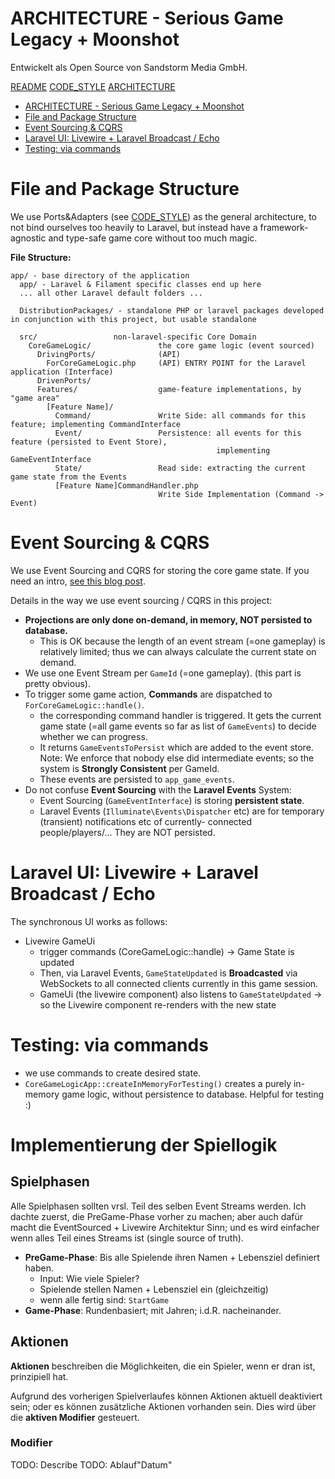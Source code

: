 # ARCHITECTURE - Serious Game Legacy + Moonshot

Entwickelt als Open Source von Sandstorm Media GmbH.

[README](README.md) [CODE_STYLE](CODE_STYLE.md) [ARCHITECTURE](ARCHITECTURE.md)

<!-- TOC -->
* [ARCHITECTURE - Serious Game Legacy + Moonshot](#architecture---serious-game-legacy--moonshot)
* [File and Package Structure](#file-and-package-structure)
* [Event Sourcing & CQRS](#event-sourcing--cqrs)
* [Laravel UI: Livewire + Laravel Broadcast / Echo](#laravel-ui-livewire--laravel-broadcast--echo)
* [Testing: via commands](#testing-via-commands)
<!-- TOC -->

# File and Package Structure

We use Ports&Adapters (see [CODE_STYLE](CODE_STYLE.md)) as the general architecture, to
not bind ourselves too heavily to Laravel, but instead have a framework-agnostic and type-safe
game core without too much magic.

**File Structure:**

```
app/ - base directory of the application
  app/ - Laravel & Filament specific classes end up here
  ... all other Laravel default folders ...
  
  DistributionPackages/ - standalone PHP or laravel packages developed in conjunction with this project, but usable standalone
  
  src/                 non-laravel-specific Core Domain
    CoreGameLogic/               the core game logic (event sourced)
      DrivingPorts/              (API)
        ForCoreGameLogic.php     (API) ENTRY POINT for the Laravel application (Interface)
      DrivenPorts/
      Features/                  game-feature implementations, by "game area"
        [Feature Name]/
          Command/               Write Side: all commands for this feature; implementing CommandInterface
          Event/                 Persistence: all events for this feature (persisted to Event Store),
                                              implementing GameEventInterface
          State/                 Read side: extracting the current game state from the Events
          [Feature Name]CommandHandler.php
                                 Write Side Implementation (Command -> Event) 
```

# Event Sourcing & CQRS

We use Event Sourcing and CQRS for storing the core game state. If you need an intro, [see this blog post](https://sandstorm.de/blog/posts/event-sourcing-and-cqrs/).

Details in the way we use event sourcing / CQRS in this project:

- **Projections are only done on-demand, in memory, NOT persisted to database.**
  - This is OK because the length of an event stream (=one gameplay) is relatively limited; thus
    we can always calculate the current state on demand.
- We use one Event Stream per `GameId` (=one gameplay). (this part is pretty obvious).
- To trigger some game action, **Commands** are dispatched to `ForCoreGameLogic::handle()`.
  - the corresponding command handler is triggered. It gets the current game state (=all game events so far
    as list of `GameEvents`) to decide whether we can progress.
  - It returns `GameEventsToPersist` which are added to the event store. Note: We enforce that nobody else did
    intermediate events; so the system is **Strongly Consistent** per GameId.
  - These events are persisted to `app_game_events`.
- Do not confuse **Event Sourcing** with the **Laravel Events** System:
  - Event Sourcing (`GameEventInterface`) is storing **persistent state**.
  - Laravel Events (`Illuminate\Events\Dispatcher` etc) are for temporary (transient) notifications etc of currently-
    connected people/players/... They are NOT persisted.


# Laravel UI: Livewire + Laravel Broadcast / Echo

The synchronous UI works as follows:

- Livewire GameUi
  - trigger commands (CoreGameLogic::handle) -> Game State is updated
  - Then, via Laravel Events, `GameStateUpdated` is **Broadcasted** via WebSockets to all connected clients
    currently in this game session.
  - GameUi (the livewire component) also listens to `GameStateUpdated` -> so the Livewire component re-renders with the new state

# Testing: via commands

- we use commands to create desired state.
- `CoreGameLogicApp::createInMemoryForTesting()` creates a purely in-memory game logic, without persistence to database.
  Helpful for testing :)

# Implementierung der Spiellogik

## Spielphasen

Alle Spielphasen sollten vrsl. Teil des selben Event Streams werden. Ich dachte zuerst, die PreGame-Phase vorher
zu machen; aber auch dafür macht die EventSourced + Livewire Architektur Sinn; und es wird einfacher wenn alles
Teil eines Streams ist (single source of truth).

- **PreGame-Phase**: Bis alle Spielende ihren Namen + Lebensziel definiert haben.
  - Input: Wie viele Spieler?
  - Spielende stellen Namen + Lebensziel ein (gleichzeitig)
  - wenn alle fertig sind: `StartGame`
- **Game-Phase**: Rundenbasiert; mit Jahren; i.d.R. nacheinander.

## Aktionen

**Aktionen** beschreiben die Möglichkeiten, die ein Spieler, wenn er dran ist, prinzipiell hat.

Aufgrund des vorherigen Spielverlaufes können Aktionen aktuell deaktiviert sein; oder es können
zusätzliche Aktionen vorhanden sein. Dies wird über die **aktiven Modifier** gesteuert.

### Modifier

TODO: Describe
TODO: Ablauf"Datum"
